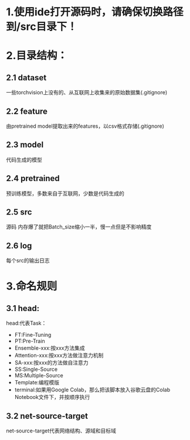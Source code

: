 # 1.使用ide打开源码时，请确保切换路径到/src目录下！
# 2.目录结构：
## 2.1 dataset
一些torchvision上没有的、从互联网上收集来的原始数据集(.gitignore)
## 2.2 feature
由pretrained model提取出来的features，以csv格式存储(.gitignore)
## 2.3 model
代码生成的模型
## 2.4 pretrained
预训练模型，多数来自于互联网，少数是代码生成的
## 2.5 src
源码
内存爆了就把Batch_size缩小一半，慢一点但是不影响精度
## 2.6 log
每个src的输出日志
# 3.命名规则
## 3.1 head:
head:代表Task：
- FT:Fine-Tuning
- PT:Pre-Train
- Ensemble-xxx:按xxx方法集成
- Attention-xxx:按xxx方法做注意力机制
- SA-xxx:按xxx的方法做自注意力
- SS:Single-Source
- MS:Multiple-Source
- Template:编程模版
- terminal:如果用Google Colab，那么把该脚本放入谷歌云盘的Colab Notebook文件下，并按顺序执行
## 3.2 net-source-target
net-source-target代表网络结构、源域和目标域